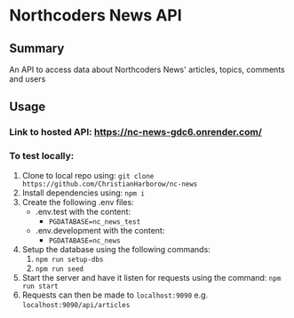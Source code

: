 # Northcoders News API

## Summary

An API to access data about Northcoders News' articles, topics, comments and users

## Usage

### Link to hosted API: https://nc-news-gdc6.onrender.com/

### To test locally:

1. Clone to local repo using: `git clone https://github.com/ChristianHarborow/nc-news`
2. Install dependencies using: `npm i`
3. Create the following .env files:
    - .env.test with the content:
        - `PGDATABASE=nc_news_test`
    - .env.development with the content:
        - `PGDATABASE=nc_news`
4. Setup the database using the following commands:
    1. `npm run setup-dbs`
    2. `npm run seed`
5. Start the server and have it listen for requests using the command: `npm run start`
6. Requests can then be made to `localhost:9090` e.g. `localhost:9090/api/articles`


